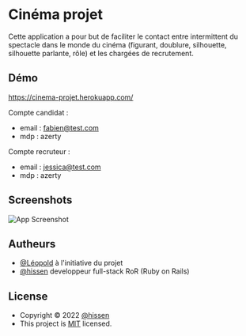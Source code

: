 # Cinéma projet

Cette application a pour but de faciliter le contact entre intermittent du spectacle dans le monde du cinéma (figurant, doublure, silhouette, silhouette parlante, rôle) et les chargées de recrutement.

## Démo

https://cinema-projet.herokuapp.com/

Compte candidat :
- email : fabien@test.com
- mdp : azerty

Compte recruteur :
- email : jessica@test.com
- mdp : azerty

## Screenshots

![App Screenshot](https://www.zupimages.net/up/22/41/4cbi.png)

## Autheurs

- [@Léopold](https://www.facebook.com/groups/628150358397587/) à l'initiative du projet
- [@hissen](https://www.github.com/fsuhas) developpeur full-stack RoR (Ruby on Rails)

## License

- Copyright © 2022 [@hissen](https://www.github.com/fsuhas)
- This project is [MIT](https://github.com/FSuhas/cinema-projet/blob/master/LICENSE) licensed.
